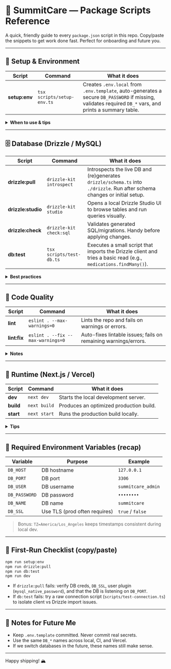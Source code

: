 # 📘 SummitCare — Package Scripts Reference

A quick, friendly guide to every `package.json` script in this repo. Copy/paste the snippets to get work done fast. Perfect for onboarding and future you.

---

## 🧰 Setup & Environment

| Script | Command | What it does |
|---|---|---|
| **setup:env** | `tsx scripts/setup-env.ts` | Creates `.env.local` from `.env.template`, auto-generates a secure `DB_PASSWORD` if missing, validates required `DB_*` vars, and prints a summary table. |

<details>
<summary><strong>When to use & tips</strong></summary>

- Run on a fresh clone or new laptop.
- Safe to run anytime; it won’t overwrite an existing `.env.local`.
- If variables are missing, it tells you exactly which ones.
</details>

---

## 🗄️ Database (Drizzle / MySQL)

| Script | Command | What it does |
|---|---|---|
| **drizzle:pull** | `drizzle-kit introspect` | Introspects the live DB and (re)generates `drizzle/schema.ts` into `./drizzle`. Run after schema changes or initial setup. |
| **drizzle:studio** | `drizzle-kit studio` | Opens a local Drizzle Studio UI to browse tables and run queries visually. |
| **drizzle:check** | `drizzle-kit check:sql` | Validates generated SQL/migrations. Handy before applying changes. |
| **db:test** | `tsx scripts/test-db.ts` | Executes a small script that imports the Drizzle client and tries a basic read (e.g., `medications.findMany()`). |

<details>
<summary><strong>Best practices</strong></summary>

- Ensure `.env.local` has `DB_*` values filled correctly before running these.
- For Hostinger or other managed DBs, set `DB_SSL=true` and (if needed) use `rejectUnauthorized:false` in the client.
- If introspection fails, verify the DB user/plugin and that the DB is listening on `DB_PORT`.
</details>

---

## 🧹 Code Quality

| Script | Command | What it does |
|---|---|---|
| **lint** | `eslint . --max-warnings=0` | Lints the repo and fails on warnings or errors.
| **lint:fix** | `eslint . --fix --max-warnings=0` | Auto-fixes lintable issues; fails on remaining warnings/errors.

<details>
<summary><strong>Notes</strong></summary>

- Keep the codebase clean for stable CI/CD.
- Use `lint:fix` before committing to reduce noise in PRs.
</details>

---

## 🚀 Runtime (Next.js / Vercel)

| Script | Command | What it does |
|---|---|---|
| **dev** | `next dev` | Starts the local development server.
| **build** | `next build` | Produces an optimized production build.
| **start** | `next start` | Runs the production build locally.

<details>
<summary><strong>Tips</strong></summary>

- If the app needs DB access in dev, confirm `db:test` works first.
- In prod (Vercel), set all `DB_*` variables in Project → Settings → Environment Variables.
</details>

---

## 🔐 Required Environment Variables (recap)

| Variable | Purpose | Example |
|---|---|---|
| `DB_HOST` | DB hostname | `127.0.0.1` |
| `DB_PORT` | DB port | `3306` |
| `DB_USER` | DB username | `summitcare_admin` |
| `DB_PASSWORD` | DB password | `••••••••` |
| `DB_NAME` | DB name | `summitcare` |
| `DB_SSL` | Use TLS (prod often requires) | `true` / `false` |

> Bonus: `TZ=America/Los_Angeles` keeps timestamps consistent during local dev.

---

## 🧪 First-Run Checklist (copy/paste)

```bash
npm run setup:env
npm run drizzle:pull
npm run db:test
npm run dev
```

- If `drizzle:pull` fails: verify DB creds, `DB_SSL`, user plugin (`mysql_native_password`), and that the DB is listening on `DB_PORT`.
- If `db:test` fails: try a raw connection script (`scripts/test-connection.ts`) to isolate client vs Drizzle import issues.

---

## 📝 Notes for Future Me

- Keep `.env.template` committed. Never commit real secrets.
- Use the same `DB_*` names across local, CI, and Vercel.
- If we switch databases in the future, these names still make sense.

---

Happy shipping! 🏔️

